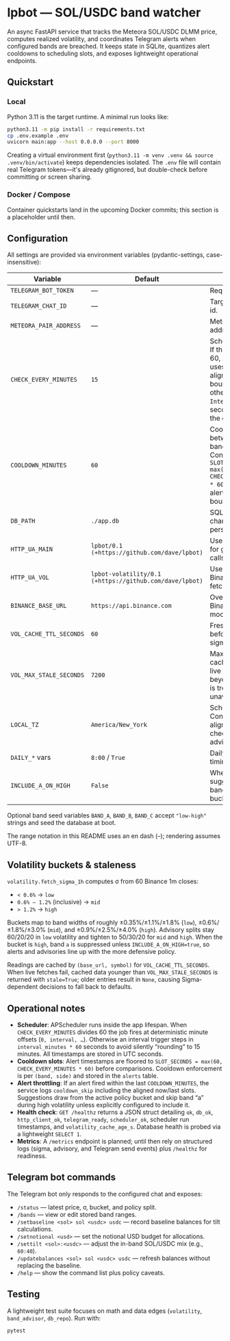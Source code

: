 # lpbot — SOL/USDC band watcher

An async FastAPI service that tracks the Meteora SOL/USDC DLMM price, computes realized volatility, and coordinates Telegram alerts when configured bands are breached. It keeps state in SQLite, quantizes alert cooldowns to scheduling slots, and exposes lightweight operational endpoints.

## Quickstart

### Local

Python 3.11 is the target runtime. A minimal run looks like:

```bash
python3.11 -m pip install -r requirements.txt
cp .env.example .env
uvicorn main:app --host 0.0.0.0 --port 8000
```

Creating a virtual environment first (`python3.11 -m venv .venv && source .venv/bin/activate`) keeps dependencies isolated. The `.env` file will contain real Telegram tokens—it's already gitignored, but double-check before committing or screen sharing.

### Docker / Compose

Container quickstarts land in the upcoming Docker commits; this section is a placeholder until then.

## Configuration

All settings are provided via environment variables (pydantic-settings, case-insensitive):

| Variable | Default | Notes |
| --- | --- | --- |
| `TELEGRAM_BOT_TOKEN` | — | Required bot token. |
| `TELEGRAM_CHAT_ID` | — | Target chat/channel id. |
| `METEORA_PAIR_ADDRESS` | — | Meteora pool address (required). |
| `CHECK_EVERY_MINUTES` | `15` | Scheduler cadence. If the value divides 60, APScheduler uses a cron trigger aligned to minute boundaries; otherwise an `IntervalTrigger` in seconds preserves the exact cadence. |
| `COOLDOWN_MINUTES` | `60` | Cooldown gate between alerts per band/side pair. Converted to `SLOT_SECONDS = max(60, CHECK_EVERY_MINUTES * 60)` so persisted alerts snap to slot boundaries. |
| `DB_PATH` | `./app.db` | SQLite file location; change for persistent volumes. |
| `HTTP_UA_MAIN` | `lpbot/0.1 (+https://github.com/dave/lpbot)` | User-Agent header for general HTTP calls (Meteora). |
| `HTTP_UA_VOL` | `lpbot-volatility/0.1 (+https://github.com/dave/lpbot)` | User-Agent for Binance volatility fetches. |
| `BINANCE_BASE_URL` | `https://api.binance.com` | Override if using Binance US or a mock. |
| `VOL_CACHE_TTL_SECONDS` | `60` | Freshness window before refetching sigma. |
| `VOL_MAX_STALE_SECONDS` | `7200` | Max age to serve cached sigma when live fetches fail; beyond this, sigma is treated as unavailable. |
| `LOCAL_TZ` | `America/New_York` | Scheduler timezone. Controls cron alignment for the check and daily advisory jobs. |
| `DAILY_*` vars | `8:00` / `True` | Daily advisory timing. |
| `INCLUDE_A_ON_HIGH` | `False` | Whether policy suggestions include band A in high-vol buckets. |

Optional band seed variables `BAND_A`, `BAND_B`, `BAND_C` accept `"low-high"` strings and seed the database at boot.

The range notation in this README uses an en dash (–); rendering assumes UTF-8.

## Volatility buckets & staleness

`volatility.fetch_sigma_1h` computes σ from 60 Binance 1m closes:

- `< 0.6%` → `low`
- `0.6% – 1.2%` (inclusive) → `mid`
- `> 1.2%` → `high`

Buckets map to band widths of roughly ±0.35%/±1.1%/±1.8% (`low`), ±0.6%/±1.8%/±3.0% (`mid`), and ±0.9%/±2.5%/±4.0% (`high`). Advisory splits stay 60/20/20 in `low` volatility and tighten to 50/30/20 for `mid` and `high`. When the bucket is `high`, band `a` is suppressed unless `INCLUDE_A_ON_HIGH=true`, so alerts and advisories line up with the more defensive policy.

Readings are cached by `(base_url, symbol)` for `VOL_CACHE_TTL_SECONDS`. When live fetches fail, cached data younger than `VOL_MAX_STALE_SECONDS` is returned with `stale=True`; older entries result in `None`, causing Sigma-dependent decisions to fall back to defaults.

## Operational notes

- **Scheduler**: APScheduler runs inside the app lifespan. When `CHECK_EVERY_MINUTES` divides 60 the job fires at deterministic minute offsets (`0, interval, …`). Otherwise an interval trigger steps in `interval_minutes * 60` seconds to avoid silently “rounding” to 15 minutes. All timestamps are stored in UTC seconds.
- **Cooldown slots**: Alert timestamps are floored to `SLOT_SECONDS = max(60, CHECK_EVERY_MINUTES * 60)` before comparisons. Cooldown enforcement is per `(band, side)` and stored in the `alerts` table.
- **Alert throttling**: If an alert fired within the last `COOLDOWN_MINUTES`, the service logs `cooldown_skip` including the aligned now/last slots. Suggestions draw from the active policy bucket and skip band “a” during high volatility unless explicitly configured to include it.
- **Health check**: `GET /healthz` returns a JSON struct detailing `ok`, `db_ok`, `http_client_ok`, `telegram_ready`, `scheduler_ok`, scheduler run timestamps, and `volatility_cache_age_s`. Database health is probed via a lightweight `SELECT 1`.
- **Metrics**: A `/metrics` endpoint is planned; until then rely on structured logs (sigma, advisory, and Telegram send events) plus `/healthz` for readiness.

## Telegram bot commands

The Telegram bot only responds to the configured chat and exposes:

- `/status` — latest price, σ, bucket, and policy split.
- `/bands` — view or edit stored band ranges.
- `/setbaseline <sol> sol <usdc> usdc` — record baseline balances for tilt calculations.
- `/setnotional <usd>` — set the notional USD budget for allocations.
- `/settilt <sol>:<usdc>` — adjust the in-band SOL/USDC mix (e.g., `60:40`).
- `/updatebalances <sol> sol <usdc> usdc` — refresh balances without replacing the baseline.
- `/help` — show the command list plus policy caveats.

## Testing

A lightweight test suite focuses on math and data edges (`volatility`, `band_advisor`, `db_repo`). Run with:

```bash
pytest
```
